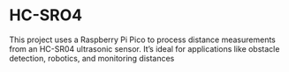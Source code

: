 # HC-SRO4
This project uses a Raspberry Pi Pico to process distance measurements from an HC-SR04 ultrasonic sensor. It’s ideal for applications like obstacle detection, robotics, and monitoring distances
